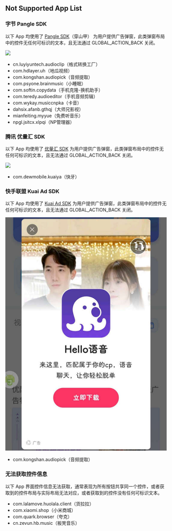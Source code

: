## Not Supported App List

### 字节 Pangle SDK
以下 App 均使用了 [Pangle SDK](https://www.pangleglobal.com/zh)（穿山甲） 为用户提供广告弹窗，此类弹窗布局中的控件无任何可标识的文本，且无法通过 GLOBAL_ACTION_BACK 关闭。

![](./assets/Pangle%20SDK.jpg)

- cn.luyiyuntech.audioclip（格式转换工厂）
- com.hdlayer.uh（地瓜视频）
- com.kongshan.audiopick（音频提取）
- com.psyone.brainmusic（小睡眠）
- com.softin.copydata（手机克隆-换机助手）
- com.teredy.audioeditor（手机音频剪辑）
- com.wykay.musiccnpka（卡音）
- dahsix.afanb.gthqj（大师兄影视）
- mianfeiting.myyue（免费听音乐）
- npgl.jsitcx.xlpqi（NP管理器）


### 腾讯 优量汇 SDK
以下 App 均使用了 [优量汇 SDK](https://e.qq.com/dev/index.html) 为用户提供广告弹窗，此类弹窗布局中的控件无任何可标识的文本，且无法通过 GLOBAL_ACTION_BACK 关闭。

![](./assets/优量汇%20SDK.jpg)

- com.dewmobile.kuaiya（快牙）

### 快手联盟 Kuai Ad SDK
以下 App 均使用了 [Kuai Ad SDK](https://u.kuaishou.com/) 为用户提供广告弹窗，此类弹窗布局中的控件无任何可标识的文本，且无法通过 GLOBAL_ACTION_BACK 关闭。

![](./assets/Kuai%20Ad%20SDK.jpg)

- com.kongshan.audiopick（音频提取）

### 无法获取控件信息
以下 App 界面控件信息无法获取，通常表现为所有按钮共享同一个控件，或者获取到的控件布局与实际布局无法对应，或者获取到的控件没有任何可标识文本。

- com.lalamove.huolala.client（货拉拉）
- com.xiaomi.shop（小米商城）
- com.quark.browser（夸克）
- cn.zevun.hb.music（板凳音乐）
